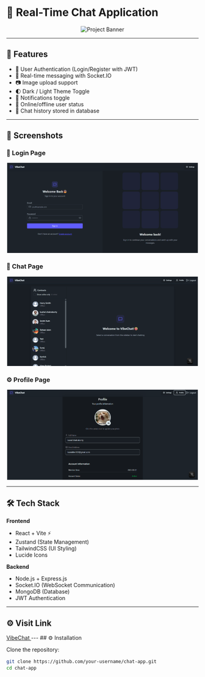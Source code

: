 # 💬 Real-Time Chat Application

<p align="center">
  <img src="./screenshots/banner.png" alt="Project Banner" width="800"/>
</p>

---

## 🚀 Features
- 🔐 User Authentication (Login/Register with JWT)
- 💬 Real-time messaging with Socket.IO
- 📷 Image upload support
- 🌓 Dark / Light Theme Toggle
- 🔔 Notifications toggle
- 👥 Online/offline user status
- 📜 Chat history stored in database

---

## 📸 Screenshots

### 🔐 Login Page
<p align="center">
  <img src="./screenshots/sign_in.png" alt="Login Page" width="500"/>
</p>

### 💬 Chat Page
<p align="center">
  <img src="./screenshots//main-app.png" alt="Chat Page" width="500"/>
</p>

### ⚙️ Profile Page
<p align="center">
  <img src="./screenshots/profile.png" alt="Profile Page" width="500"/>
</p>

---

## 🛠️ Tech Stack
**Frontend**
- React + Vite ⚡
- Zustand (State Management)
- TailwindCSS (UI Styling)
- Lucide Icons

**Backend**
- Node.js + Express.js
- Socket.IO (WebSocket Communication)
- MongoDB (Database)
- JWT Authentication

---
## ⚙️ Visit Link
<a href="https://fullstack-chat-vibechat.onrender.com">
VibeChat
</a>
---
## ⚙️ Installation

Clone the repository:
```bash
git clone https://github.com/your-username/chat-app.git
cd chat-app
